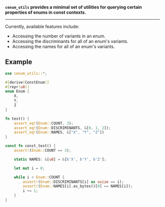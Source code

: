 **`cenum_utils` provides a minimal set of utilities for querying certain properties of enums in const contexts.**

---

Currently, available features include:

- Accessing the number of variants in an enum.
- Accessing the discriminants for all of an enum's variants.
- Accessing the names for all of an enum's variants.

## Example

```rust
use cenum_utils::*;

#[derive(ConstEnum)]
#[repr(u8)]
enum Enum {
	X,
	Y,
	Z
}

fn test() {
	assert_eq!(Enum::COUNT, 3);
	assert_eq!(Enum::DISCRIMINANTS, &[0, 1, 2]);
	assert_eq!(Enum::NAMES, &["X", "Y", "Z"])
}

const fn const_test() {
	assert!(Enum::COUNT == 3);

	static NAMES: &[u8] = &[b'X', b'Y', b'Z'];

	let mut i = 0;

	while i < Enum::COUNT {
		assert!(Enum::DISCRIMINANTS[i] as usize == i);
		assert!(Enum::NAMES[i].as_bytes()[0] == NAMES[i]);
		i += 1;
	}
}
```